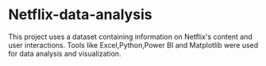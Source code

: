 # Netflix-data-analysis
This project uses a dataset containing information on Netflix's content and user interactions.  Tools like Excel,Python,Power BI and Matplotlib were used for data analysis and visualization.
